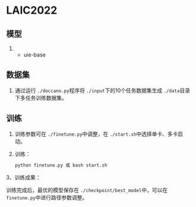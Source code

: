 # LAIC2022

## 模型

1. + uie-base

## 数据集

1. 通过运行 ``./doccano.py``程序将 ``./input``下的10个任务数据集生成 `./data`目录下多任务训练数据集。

## 训练

1. 训练参数可在 `./finetune.py`中调整，在 `./start.sh`中选择单卡、多卡启动。
2. 训练：

   ```python
   python finetune.py 或 bash start.sh
   ```

3、训练成果：

训练完成后，最优的模型保存在 `./checkpoint/best_model`中，可以在 ``finetune.py``中进行路径参数调整。
